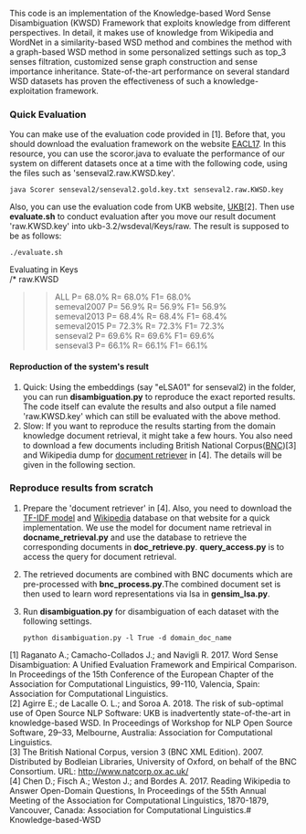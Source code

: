 This code is an implementation of the Knowledge-based Word Sense Disambiguation (KWSD) Framework that exploits knowledge from different perspectives. In detail, it makes use of knowledge from Wikipedia and WordNet in a similarity-based WSD method and combines the method with a graph-based WSD method in some personalized settings such as top_3 senses filtration, customized sense graph construction and sense importance inheritance. State-of-the-art performance on several standard WSD datasets has proven the effectiveness of such a knowledge-exploitation framework.

### Quick Evaluation
You can make use of the evaluation code provided in [1]. Before that, you should download the evaluation framework on the website [EACL17](http://lcl.uniroma1.it/wsdeval/home). In this resource, you can use the scoror.java to evaluate the performance of our system on different datasets once at a time with the following code, using the files such as 'senseval2.raw.KWSD.key'. 

`java Scorer senseval2/senseval2.gold.key.txt senseval2.raw.KWSD.key`

Also, you can use the evaluation code from UKB website, [UKB](http://ixa2.si.ehu.es/ukb/ukb_3.2.tgz)[2]. Then use **evaluate.sh** to conduct evaluation after you move our result document 'raw.KWSD.key' into ukb-3.2/wsdeval/Keys/raw. The result is supposed to be as follows:

`./evaluate.sh`

Evaluating in Keys  
/* raw.KWSD  
>>  ALL P= 68.0% R= 68.0% F1= 68.0%  
    semeval2007 P= 56.9% R= 56.9% F1= 56.9%  
    semeval2013 P= 68.4% R= 68.4% F1= 68.4%  
    semeval2015 P= 72.3% R= 72.3% F1= 72.3%  
    senseval2 P= 69.6% R= 69.6% F1= 69.6%  
    senseval3 P= 66.1% R= 66.1% F1= 66.1%

#### Reproduction of the system's result
1) Quick: Using the embeddings (say "eLSA01" for senseval2) in the folder, you can run **disambiguation.py** to reproduce the exact reported results. The code itself can evalute the results and also output a file named 'raw.KWSD.key' which can still be evaluated with the above method.
2) Slow: If you want to reproduce the results starting from the domain knowledge document retrieval, it might take a few hours. You also need to download a few documents including British National Corpus([BNC](http://ota.ox.ac.uk/text/2554.zip))[3] and Wikipedia dump for [document retriever](https://github.com/facebookresearch/DrQA) in [4]. The details will be given in the following section.

### Reproduce results from scratch
1. Prepare the 'document retriever' in [4].  Also, you need to download the [TF-IDF model](https://dl.fbaipublicfiles.com/drqa/docs-tfidf-ngram%3D2-hash%3D16777216-tokenizer%3Dsimple.npz.gz) and [Wikipedia](https://dl.fbaipublicfiles.com/drqa/docs.db.gz) database on that website for a quick implementation. We use the model for document name retrieval in **docname_retrieval.py** and use the database to retrieve the corresponding documents in **doc_retrieve.py**. **query_access.py** is to access the query for document retrieval.
2. The retrieved documents are combined with BNC documents which are pre-processed with **bnc_process.py**.The combined document set is then used to learn word representations via lsa in **gensim_lsa.py**.
3. Run **disambiguation.py** for disambiguation of each dataset with the following settings.  
    
    `python disambiguation.py -l True -d domain_doc_name` 

[1] Raganato A.; Camacho-Collados J.; and Navigli R. 2017. Word Sense Disambiguation: A Unified Evaluation Framework and Empirical Comparison. In Proceedings of the 15th Conference of the European Chapter of the Association for Computational Linguistics, 99-110, Valencia, Spain: Association for Computational Linguistics.  
[2] Agirre E.; de Lacalle O. L.; and Soroa A. 2018. The risk of sub-optimal use of Open Source NLP Software: UKB is inadvertently state-of-the-art in knowledge-based WSD. In Proceedings of Workshop for NLP Open Source Software, 29–33, Melbourne, Australia: Association for Computational Linguistics.  
[3] The British National Corpus, version 3 (BNC XML Edition). 2007. Distributed by Bodleian Libraries, University of Oxford, on behalf of the BNC Consortium. URL: http://www.natcorp.ox.ac.uk/  
[4] Chen D.; Fisch A.; Weston J.; and Bordes A. 2017. Reading Wikipedia to Answer Open-Domain Questions, In Proceedings of the 55th Annual Meeting of the Association for Computational Linguistics, 1870-1879, Vancouver, Canada: Association for Computational Linguistics.# Knowledge-based-WSD
